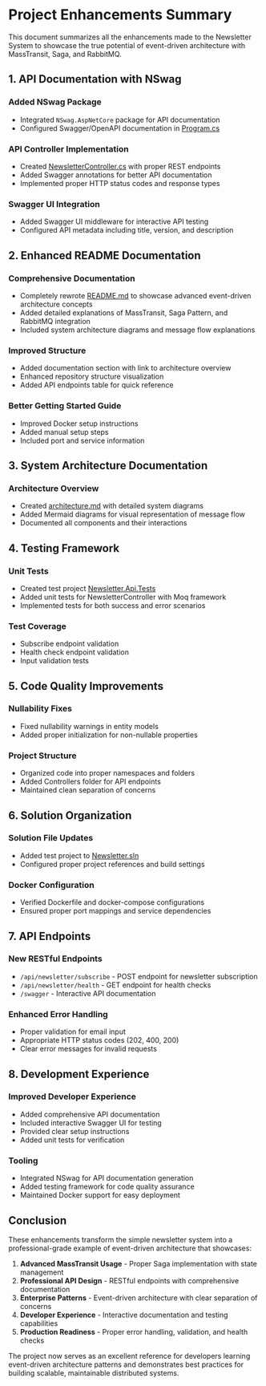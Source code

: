 # Project Enhancements Summary

This document summarizes all the enhancements made to the Newsletter System to showcase the true potential of event-driven architecture with MassTransit, Saga, and RabbitMQ.

## 1. API Documentation with NSwag

### Added NSwag Package
- Integrated `NSwag.AspNetCore` package for API documentation
- Configured Swagger/OpenAPI documentation in [Program.cs](../src/Newsletter.Api/Program.cs)

### API Controller Implementation
- Created [NewsletterController.cs](../src/Newsletter.Api/Controllers/NewsletterController.cs) with proper REST endpoints
- Added Swagger annotations for better API documentation
- Implemented proper HTTP status codes and response types

### Swagger UI Integration
- Added Swagger UI middleware for interactive API testing
- Configured API metadata including title, version, and description

## 2. Enhanced README Documentation

### Comprehensive Documentation
- Completely rewrote [README.md](../README.md) to showcase advanced event-driven architecture concepts
- Added detailed explanations of MassTransit, Saga Pattern, and RabbitMQ integration
- Included system architecture diagrams and message flow explanations

### Improved Structure
- Added documentation section with link to architecture overview
- Enhanced repository structure visualization
- Added API endpoints table for quick reference

### Better Getting Started Guide
- Improved Docker setup instructions
- Added manual setup steps
- Included port and service information

## 3. System Architecture Documentation

### Architecture Overview
- Created [architecture.md](architecture.md) with detailed system diagrams
- Added Mermaid diagrams for visual representation of message flow
- Documented all components and their interactions

## 4. Testing Framework

### Unit Tests
- Created test project [Newsletter.Api.Tests](../src/Newsletter.Api.Tests/)
- Added unit tests for NewsletterController with Moq framework
- Implemented tests for both success and error scenarios

### Test Coverage
- Subscribe endpoint validation
- Health check endpoint validation
- Input validation tests

## 5. Code Quality Improvements

### Nullability Fixes
- Fixed nullability warnings in entity models
- Added proper initialization for non-nullable properties

### Project Structure
- Organized code into proper namespaces and folders
- Added Controllers folder for API endpoints
- Maintained clean separation of concerns

## 6. Solution Organization

### Solution File Updates
- Added test project to [Newsletter.sln](../Newsletter.sln)
- Configured proper project references and build settings

### Docker Configuration
- Verified Dockerfile and docker-compose configurations
- Ensured proper port mappings and service dependencies

## 7. API Endpoints

### New RESTful Endpoints
- `/api/newsletter/subscribe` - POST endpoint for newsletter subscription
- `/api/newsletter/health` - GET endpoint for health checks
- `/swagger` - Interactive API documentation

### Enhanced Error Handling
- Proper validation for email input
- Appropriate HTTP status codes (202, 400, 200)
- Clear error messages for invalid requests

## 8. Development Experience

### Improved Developer Experience
- Added comprehensive API documentation
- Included interactive Swagger UI for testing
- Provided clear setup instructions
- Added unit tests for verification

### Tooling
- Integrated NSwag for API documentation generation
- Added testing framework for code quality assurance
- Maintained Docker support for easy deployment

## Conclusion

These enhancements transform the simple newsletter system into a professional-grade example of event-driven architecture that showcases:

1. **Advanced MassTransit Usage** - Proper Saga implementation with state management
2. **Professional API Design** - RESTful endpoints with comprehensive documentation
3. **Enterprise Patterns** - Event-driven architecture with clear separation of concerns
4. **Developer Experience** - Interactive documentation and testing capabilities
5. **Production Readiness** - Proper error handling, validation, and health checks

The project now serves as an excellent reference for developers learning event-driven architecture patterns and demonstrates best practices for building scalable, maintainable distributed systems.